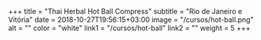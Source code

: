 +++
title = "Thai Herbal Hot Ball Compress"
subtitle = "Rio de Janeiro e Vitória"
date = 2018-10-27T19:56:15+03:00
image = "/cursos/hot-ball.png"
alt = ""
color = "white"
link1 = "/cursos/hot-ball"
link2 = ""
weight = 5
+++
